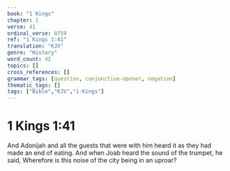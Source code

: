 ```yaml
---
book: "1 Kings"
chapter: 1
verse: 41
ordinal_verse: 8759
ref: "1 Kings 1:41"
translation: "KJV"
genre: "History"
word_count: 42
topics: []
cross_references: []
grammar_tags: [question, conjunctive-opener, negation]
thematic_tags: []
tags: ["Bible","KJV","1-Kings"]
---
```


# 1 Kings 1:41

And Adonijah and all the guests that were with him heard it as they had made an end of eating. And when Joab heard the sound of the trumpet, he said, Wherefore is this noise of the city being in an uproar?
